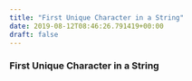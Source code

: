 ```yaml
---
title: "First Unique Character in a String"
date: 2019-08-12T08:46:26.791419+00:00
draft: false
---
```


### First Unique Character in a String
